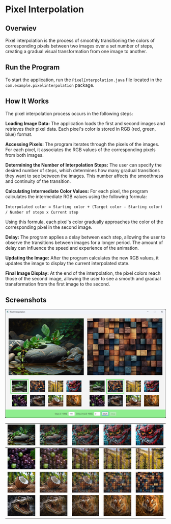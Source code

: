 # Pixel Interpolation

## Overwiev

Pixel interpolation is the process of smoothly transitioning the colors of corresponding pixels between two images over a set number of steps, creating a gradual visual transformation from one image to another.

## Run the Program

To start the application, run the `PixelInterpolation.java` file located in the `com.example.pixelinterpolation` package.

## How It Works

The pixel interpolation process occurs in the following steps:

__Loading Image Data:__ The application loads the first and second images and retrieves their pixel data. Each pixel's color is stored in RGB (red, green, blue) format.

__Accessing Pixels:__ The program iterates through the pixels of the images. For each pixel, it associates the RGB values of the corresponding pixels from both images.

__Determining the Number of Interpolation Steps:__ The user can specify the desired number of steps, which determines how many gradual transitions they want to see between the images. This number affects the smoothness and continuity of the transition.

__Calculating Intermediate Color Values:__ For each pixel, the program calculates the intermediate RGB values using the following formula:

`Interpolated color = Starting color + (Target color − Starting color) / Number of steps x Current step`

Using this formula, each pixel's color gradually approaches the color of the corresponding pixel in the second image.

__Delay:__ The program applies a delay between each step, allowing the user to observe the transitions between images for a longer period. The amount of delay can influence the speed and experience of the animation.

__Updating the Image:__ After the program calculates the new RGB values, it updates the image to display the current interpolated state.

__Final Image Display:__ At the end of the interpolation, the pixel colors reach those of the second image, allowing the user to see a smooth and gradual transformation from the first image to the second.

## Screenshots

<img src=docs/image01.png alt="">
<br>

| ![Kép A0](docs/savedImageA0.png)  | ![Kép A25](docs/savedImageA25.png) | ![Kép A50](docs/savedImageA50.png) | ![Kép A75](docs/savedImageA75.png) | ![Kép A100](docs/savedImageA100.png) |
|-----------------------------------|------------------------------------|------------------------------------|------------------------------------|--------------------------------------|
| ![Kép B0](docs/savedImageB0.png)  | ![Kép B25](docs/savedImageB25.png) | ![Kép B50](docs/savedImageB50.png) | ![Kép B75](docs/savedImageB75.png) | ![Kép B100](docs/savedImageB100.png) |
| ![Kép C0](docs/savedImageC0.png)  | ![Kép C25](docs/savedImageC25.png) | ![Kép C50](docs/savedImageC50.png) | ![Kép C75](docs/savedImageC75.png) | ![Kép C100](docs/savedImageC100.png) |
| ![Kép D0](docs/savedImageD0.png)  | ![Kép D25](docs/savedImageD25.png) | ![Kép D50](docs/savedImageD50.png) | ![Kép D75](docs/savedImageD75.png) | ![Kép D100](docs/savedImageD100.png) |